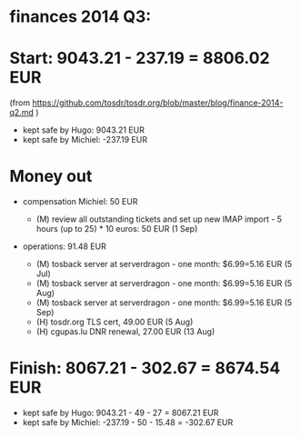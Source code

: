 # finances 2014 Q3:

# Start: 9043.21 - 237.19  = 8806.02 EUR
(from https://github.com/tosdr/tosdr.org/blob/master/blog/finance-2014-q2.md )

* kept safe by Hugo: 9043.21 EUR
* kept safe by Michiel: -237.19 EUR

# Money out

* compensation Michiel: 50 EUR
    * (M) review all outstanding tickets and set up new IMAP import - 5 hours (up to 25) * 10 euros: 50 EUR (1 Sep)

* operations: 91.48 EUR
    * (M) tosback server at serverdragon - one month: $6.99=5.16 EUR (5 Jul)
    * (M) tosback server at serverdragon - one month: $6.99=5.16 EUR (5 Aug)
    * (M) tosback server at serverdragon - one month: $6.99=5.16 EUR (5 Sep)
    * (H) tosdr.org TLS cert, 49.00 EUR (5 Aug)
    * (H) cgupas.lu DNR renewal, 27.00 EUR (13 Aug)

# Finish: 8067.21 - 302.67  = 8674.54 EUR

* kept safe by Hugo: 9043.21 - 49 - 27 = 8067.21 EUR
* kept safe by Michiel: -237.19 - 50 - 15.48 = -302.67 EUR
